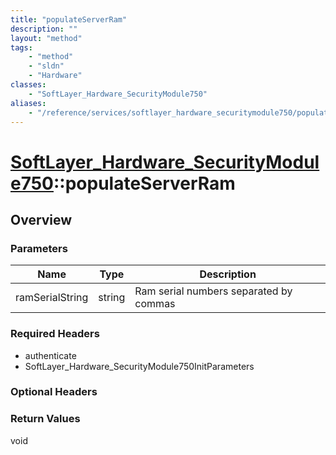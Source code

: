 ```yaml
---
title: "populateServerRam"
description: ""
layout: "method"
tags:
    - "method"
    - "sldn"
    - "Hardware"
classes:
    - "SoftLayer_Hardware_SecurityModule750"
aliases:
    - "/reference/services/softlayer_hardware_securitymodule750/populateServerRam"
---
```

# [SoftLayer_Hardware_SecurityModule750](/reference/services/SoftLayer_Hardware_SecurityModule750)::populateServerRam




## Overview 


### Parameters 
|Name | Type | Description |
| --- | --- | --- |
|ramSerialString| string| Ram serial numbers separated by commas|


### Required Headers
* authenticate
* SoftLayer_Hardware_SecurityModule750InitParameters

### Optional Headers

### Return Values
void


